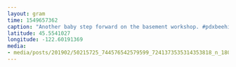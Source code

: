 ```yaml
---
layout: gram
time: 1549657362
caption: "Another baby step forward on the basement workshop. #pdxbeehive"
latitude: 45.5541027
longitude: -122.60191369
media:
- media/posts/201902/50215725_744576542579599_7241373535314353818_n_18029948173037987.jpg
---
```

